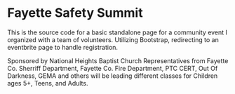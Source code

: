 # Fayette Safety Summit

This is the source code for a basic standalone page for a community event I
organized with a team of volunteers. Utilizing Bootstrap, redirecting to an
eventbrite page to handle registration.

Sponsored by National Heights Baptist Church
Representatives from Fayette Co. Sherriff Department,
Fayette Co. Fire Department, PTC CERT, Out Of
Darkness, GEMA and others will be leading different
classes for Children ages 5+, Teens, and Adults.
